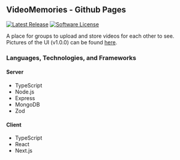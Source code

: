 ## VideoMemories - Github Pages
[![Latest Release](https://img.shields.io/github/release/psebaraj/videomemories.svg?style=for-the-badge)](https://github.com/psebaraj/videomemories/releases)
[![Software License](https://img.shields.io/badge/license-MIT-brightgreen.svg?style=for-the-badge)](/LICENSE)

A place for groups to upload and store videos for each other to see. Pictures of the UI (v1.0.0) can be found [here](https://github.com/PSebaRaj/VideoMemories/blob/main/client/README.md#ui).

### Languages, Technologies, and Frameworks
#### Server
- TypeScript
- Node.js
- Express
- MongoDB
- Zod

#### Client
- TypeScript
- React
- Next.js
